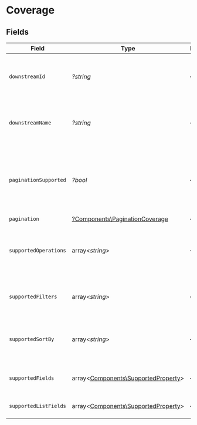 # Coverage


## Fields

| Field                                                                                                    | Type                                                                                                     | Required                                                                                                 | Description                                                                                              | Example                                                                                                  |
| -------------------------------------------------------------------------------------------------------- | -------------------------------------------------------------------------------------------------------- | -------------------------------------------------------------------------------------------------------- | -------------------------------------------------------------------------------------------------------- | -------------------------------------------------------------------------------------------------------- |
| `downstreamId`                                                                                           | *?string*                                                                                                | :heavy_minus_sign:                                                                                       | ID of the resource in the Connector's API (downstream)                                                   | accounts                                                                                                 |
| `downstreamName`                                                                                         | *?string*                                                                                                | :heavy_minus_sign:                                                                                       | Name of the resource in the Connector's API (downstream)                                                 | Accounts                                                                                                 |
| `paginationSupported`                                                                                    | *?bool*                                                                                                  | :heavy_minus_sign:                                                                                       | Indicates if pagination (cursor and limit parameters) is supported on the list endpoint of the resource. |                                                                                                          |
| `pagination`                                                                                             | [?Components\PaginationCoverage](../../Models/Components/PaginationCoverage.md)                          | :heavy_minus_sign:                                                                                       | N/A                                                                                                      |                                                                                                          |
| `supportedOperations`                                                                                    | array<*string*>                                                                                          | :heavy_minus_sign:                                                                                       | List of supported operations on the resource.                                                            | [<br/>"all",<br/>"one",<br/>"add",<br/>"update",<br/>"delete"<br/>]                                      |
| `supportedFilters`                                                                                       | array<*string*>                                                                                          | :heavy_minus_sign:                                                                                       | Supported filters on the list endpoint of the resource.                                                  | [<br/>"name",<br/>"email"<br/>]                                                                          |
| `supportedSortBy`                                                                                        | array<*string*>                                                                                          | :heavy_minus_sign:                                                                                       | Supported sorting properties on the list endpoint of the resource.                                       | [<br/>"updated_at",<br/>"created_at",<br/>"name"<br/>]                                                   |
| `supportedFields`                                                                                        | array<[Components\SupportedProperty](../../Models/Components/SupportedProperty.md)>                      | :heavy_minus_sign:                                                                                       | Supported fields on the detail endpoint.                                                                 |                                                                                                          |
| `supportedListFields`                                                                                    | array<[Components\SupportedProperty](../../Models/Components/SupportedProperty.md)>                      | :heavy_minus_sign:                                                                                       | Supported fields on the list endpoint.                                                                   |                                                                                                          |